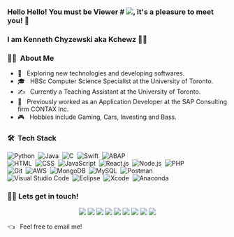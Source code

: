 ### Hello Hello! You must be Viewer # ![](https://komarev.com/ghpvc/?username=kchewz&color=brightgreen&style=flat&label), it's a pleasure to meet you! 👋
### I am Kenneth Chyzewski aka Kchewz 🙋‍♂️

### 👨‍💻 &nbsp;About Me

- 🤔 &nbsp; Exploring new technologies and developing softwares.
- 🎓 &nbsp; HBSc Computer Science Specialist at the University of Toronto.
- ✍️ &nbsp; Currently a Teaching Assistant at the University of Toronto.
- 💼 &nbsp; Previously worked as an Application Developer at the SAP Consulting firm CONTAX Inc.
- 🎮 &nbsp; Hobbies include Gaming, Cars, Investing and Bass.

### 🛠 &nbsp;Tech Stack

![Python](https://img.shields.io/badge/-Python-333333?style=flat&logo=Python)&nbsp;
![Java](https://img.shields.io/badge/-Java-333333?style=flat&logo=Java&logoColor=FFA518)&nbsp;
![C](https://img.shields.io/badge/-C-333333?style=flat&logo=C&logoColor=A8B9CC)&nbsp;
![Swift](https://img.shields.io/badge/-Swift-333333?style=flat&logo=Swift)&nbsp;
![ABAP](https://img.shields.io/badge/-ABAP-333333?style=flat&logo=SAP)&nbsp;\
![HTML](https://img.shields.io/badge/-HTML-333333?style=flat&logo=HTML5)&nbsp;
![CSS](https://img.shields.io/badge/-CSS-333333?style=flat&logo=CSS3&logoColor=1572B6)&nbsp;
![JavaScript](https://img.shields.io/badge/-JavaScript-333333?style=flat&logo=Javascript)&nbsp;
![React.js](https://img.shields.io/badge/-React.js-333333?style=flat&logo=react)&nbsp;
![Node.js](https://img.shields.io/badge/-Node.js-333333?style=flat&logo=node.js)&nbsp;
![PHP](https://img.shields.io/badge/-PHP-333333?style=flat&logo=PHP&logoColor=777BB4)&nbsp;\
![Git](https://img.shields.io/badge/-Git-333333?style=flat&logo=git)&nbsp;
![AWS](https://img.shields.io/badge/-AWS-333333?style=flat&logo=Amazon-AWS)&nbsp;
![MongoDB](https://img.shields.io/badge/-MongoDB-333333?style=flat&logo=MongoDB&logoColor=47A248)&nbsp;
![MySQL](https://img.shields.io/badge/-MySQL-333333?style=flat&logo=MySQL&logoColor=4479A1)&nbsp;
![Postman](https://img.shields.io/badge/-Postman-333333?style=flat&logo=Postman&logoColor=FF6C37)&nbsp;\
![Visual Studio Code](https://img.shields.io/badge/-Visual%20Studio%20Code-333333?style=flat&logo=visual-studio-code&logoColor=007ACC)&nbsp;
![Eclipse](https://img.shields.io/badge/-Eclipse-333333?style=flat&logo=Eclipse-ide&logoColor=2C2255)&nbsp;
![Xcode](https://img.shields.io/badge/-Xcode-333333?style=flat&logo=Xcode&logoColor=1575F9)&nbsp;
![Anaconda](https://img.shields.io/badge/-Anaconda-333333?style=flat&logo=Anaconda&logoColor=42B029)&nbsp;

### 🤝🏻 Lets get in touch!
<p align="center">
<a href="https://www.kennethchyzewski.com"><img src="https://img.shields.io/badge/-kennethchyzewski.com-3423A6?style=flat-square&logo=Google-Chrome&logoColor=white"/></a>
<a href="https://linkedin.com/in/kennethchyzewski"><img src="https://img.shields.io/badge/-Kenneth%20Chyzewski-0077B5?style=flat-square&logo=Linkedin&logoColor=white"/></a>
<a href="https://www.youtube.com/channel/UCtpQVrPSYgF1MRvy8cHl27g"><img src="https://img.shields.io/badge/-Kchewz-FF0000?style=flat-square&logo=Youtube&logoColor=white"/></a>
<a href="https://www.twitch.tv/kchewz"><img src="https://img.shields.io/badge/-Kchewz-9146FF?style=flat-square&logo=Twitch&logoColor=white"/></a>
<a href="https://instagram.com/kchewz"><img src="https://img.shields.io/badge/-@Kchewz-E4405F?style=flat-square&logo=Instagram&logoColor=white"/></a>
<a href="https://twitter.com/kchewz_"><img src="https://img.shields.io/badge/-@Kchewz-1DA1F2?style=flat-square&logo=Twitter&logoColor=white"/></a>
<a href="https://soundcloud.com/kchewz"><img src="https://img.shields.io/badge/-Kchewz-FF3300?style=flat-square&logo=SoundCloud&logoColor=white"/></a>
<a href="https://psnprofiles.com/Kchewz"><img src="https://img.shields.io/badge/-Kchewz-003791?style=flat-square&logo=Playstation&logoColor=white"/></a>
<a href="https://switcher.gg/user/Kchewz_"><img src="https://img.shields.io/badge/-Kchewz-E60012?style=flat-square&logo=Nintendo-Switch&logoColor=white"/></a>
</p>

👈 &nbsp; Feel free to email me!\
<br />
